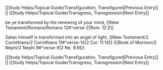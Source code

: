 [[Study Helps/Topical Guide/Transfiguration, Transfigured|Previous Entry]]  ||  [[Study Helps/Topical Guide/Transgress, Transgression|Next Entry]]

 be ye transformed by the renewing of your mind, [[New Testament/Romans/Romans 12#^verse-2|Rom. 12:2]].

 Satan himself is transformed into an angel of light, [[New Testament/2 Corinthians/2 Corinthians 11#^verse-14|2 Cor. 11:14]] ([[Book of Mormon/2 Nephi/2 Nephi 9#^verse-9|2 Ne. 9:9]]).

[[Study Helps/Topical Guide/Transfiguration, Transfigured|Previous Entry]]  ||  [[Study Helps/Topical Guide/Transgress, Transgression|Next Entry]]